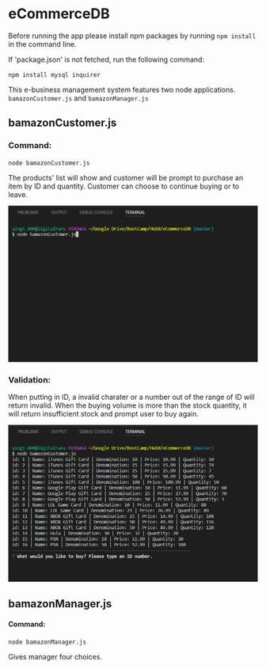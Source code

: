 # eCommerceDB

Before running the app please install npm packages by running `npm install` in the command line.

If 'package.json' is not fetched, run the following command:

```
npm install mysql inquirer
```

This e-business management system features two node applications. `bamazonCustomer.js` and `bamazonManager.js`

## bamazonCustomer.js
### Command: 
```
node bamazonCustomer.js
``` 
The products' list will show and customer will be prompt to purchase an item by ID and quantity. Customer can choose to continue buying or to leave.

![alt text](https://github.com/bomingfan/eCommerceDB/blob/master/images/customer.gif)

### Validation:

When putting in ID, a invalid charater or a number out of the range of ID will return invalid. When the buying volume is more than the stock quantity, it will return insufficient stock and prompt user to buy again.

![alt text](https://github.com/bomingfan/eCommerceDB/blob/master/images/customer-validation.gif)

## bamazonManager.js
#### Command:
```
node bamazonManager.js
``` 
Gives manager four choices. 

